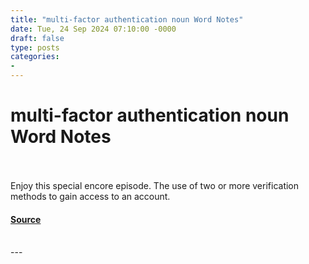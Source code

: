 ```yaml
---
title: "multi-factor authentication noun Word Notes"
date: Tue, 24 Sep 2024 07:10:00 -0000
draft: false
type: posts
categories: 
- 
---
```

# multi-factor authentication noun Word Notes

<br/>

<br/>
Enjoy this special encore episode. The use of two or more verification methods to gain access to an account.

#### [Source](https://thecyberwire.com/podcasts/word-notes/50/notes)

<br/>
---
